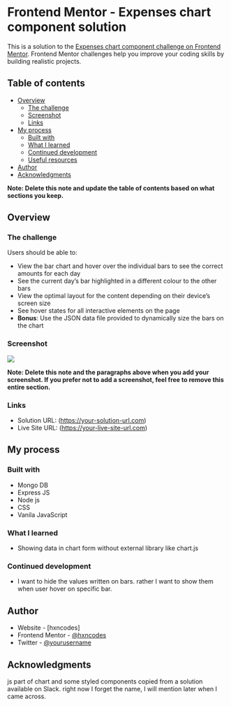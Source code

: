 # Frontend Mentor - Expenses chart component solution

This is a solution to the [Expenses chart component challenge on Frontend Mentor](https://www.frontendmentor.io/challenges/expenses-chart-component-e7yJBUdjwt). Frontend Mentor challenges help you improve your coding skills by building realistic projects.

## Table of contents

- [Overview](#overview)
  - [The challenge](#the-challenge)
  - [Screenshot](#screenshot)
  - [Links](#links)
- [My process](#my-process)
  - [Built with](#built-with)
  - [What I learned](#what-i-learned)
  - [Continued development](#continued-development)
  - [Useful resources](#useful-resources)
- [Author](#author)
- [Acknowledgments](#acknowledgments)

**Note: Delete this note and update the table of contents based on what sections you keep.**

## Overview

### The challenge

Users should be able to:

- View the bar chart and hover over the individual bars to see the correct amounts for each day
- See the current day’s bar highlighted in a different colour to the other bars
- View the optimal layout for the content depending on their device’s screen size
- See hover states for all interactive elements on the page
- **Bonus**: Use the JSON data file provided to dynamically size the bars on the chart

### Screenshot

![](images/screenshot.png)

**Note: Delete this note and the paragraphs above when you add your screenshot. If you prefer not to add a screenshot, feel free to remove this entire section.**

### Links

- Solution URL: (https://your-solution-url.com)
- Live Site URL: (https://your-live-site-url.com)

## My process

### Built with

- Mongo DB
- Express JS
- Node js
- CSS
- Vanila JavaScript

### What I learned

- Showing data in chart form without external library like chart.js

### Continued development

- I want to hide the values written on bars. rather I want to show them when user hover on specific bar.

## Author

- Website - [hxncodes]
- Frontend Mentor - [@hxncodes](https://www.frontendmentor.io/profile/hxncodes)
- Twitter - [@yourusername](https://www.twitter.com/hxncodes)

## Acknowledgments

js part of chart and some styled components copied from a solution available on Slack. right now I forget the name, I will mention later when I came across.
